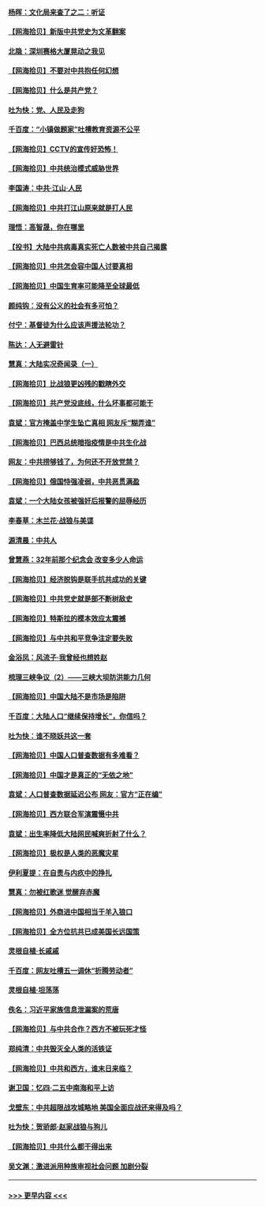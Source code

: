 #### [杨晖：文化局来查了之二：听证](../pages/nsc993/n12966528.md?t=05231002) 
#### [【网海拾贝】新版中共党史为文革翻案](../pages/nsc993/n12967526.md?t=05231002) 
#### [北隐：深圳赛格大厦晃动之我见](../pages/nsc993/n12967393.md?t=05231002) 
#### [【网海拾贝】不要对中共抱任何幻想](../pages/nsc993/n12965222.md?t=05231002) 
#### [【网海拾贝】什么是共产党？](../pages/nsc993/n12962781.md?t=05231002) 
#### [吐为快：党、人民及走狗](../pages/nsc993/n12962747.md?t=05231002) 
#### [千百度：“小镇做题家”吐槽教育资源不公平](../pages/nsc993/n12962705.md?t=05231002) 
#### [【网海拾贝】CCTV的宣传好恐怖！](../pages/nsc993/n12959984.md?t=05231002) 
#### [【网海拾贝】中共统治模式威胁世界](../pages/nsc993/n12957622.md?t=05231002) 
#### [李国涛：中共‧江山‧人民](../pages/nsc993/n12957502.md?t=05231002) 
#### [【网海拾贝】中共打江山原来就是打人民](../pages/nsc993/n12954345.md?t=05231002) 
#### [理悟：高智晟，你在哪里](../pages/nsc993/n12953115.md?t=05231002) 
#### [【投书】大陆中共病毒真实死亡人数被中共自己揭露](../pages/nsc993/n12953050.md?t=05231002) 
#### [【网海拾贝】中共怎会容中国人讨要真相](../pages/nsc993/n12952161.md?t=05231002) 
#### [【网海拾贝】中国生育率可能降至全球最低](../pages/nsc993/n12948793.md?t=05231002) 
#### [颜纯钩：没有公义的社会有多可怕？](../pages/nsc993/n12947626.md?t=05231002) 
#### [付宁：基督徒为什么应该声援法轮功？](../pages/nsc993/n12947233.md?t=05231002) 
#### [陈达：人无避雷针](../pages/nsc993/n12947098.md?t=05231002) 
#### [慧真：大陆实况奇闻录（一）](../pages/nsc993/n12945811.md?t=05231002) 
#### [【网海拾贝】比战狼更凶残的戳瞎外交](../pages/nsc993/n12945717.md?t=05231002) 
#### [【网海拾贝】共产党没底线，什么坏事都可能干](../pages/nsc993/n12942090.md?t=05231002) 
#### [袁斌：官方掩盖中学生坠亡真相 网友斥“糊弄谁”](../pages/nsc993/n12942029.md?t=05231002) 
#### [【网海拾贝】巴西总统暗指疫情是中共生化战](../pages/nsc993/n12938999.md?t=05231002) 
#### [网友：中共捞够钱了，为何还不开放党禁？](../pages/nsc993/n12938952.md?t=05231002) 
#### [【网海拾贝】俄国恃强凌弱，中共恶贯满盈](../pages/nsc993/n12936626.md?t=05231002) 
#### [袁斌：一个大陆女孩被强奸后报警的屈辱经历](../pages/nsc993/n12936547.md?t=05231002) 
#### [李春草：木兰花·战狼与美谍](../pages/nsc993/n12935995.md?t=05231002) 
#### [源清晨：中共人](../pages/nsc993/n12935589.md?t=05231002) 
#### [曾慧燕：32年前那个纪念会 改变多少人命运](../pages/nsc993/n12934233.md?t=05231002) 
#### [【网海拾贝】经济脱钩是联手抗共成功的关键](../pages/nsc993/n12934176.md?t=05231002) 
#### [【网海拾贝】中共党史就是部不断树敌史](../pages/nsc993/n12932844.md?t=05231002) 
#### [【网海拾贝】特斯拉的模本效应太震撼](../pages/nsc993/n12925626.md?t=05231002) 
#### [【网海拾贝】与中共和平竞争注定要失败](../pages/nsc993/n12923326.md?t=05231002) 
#### [金浴凤：风流子‧我曾经也想姓赵](../pages/nsc993/n12920911.md?t=05231002) 
#### [梳理三峡争议（2）——三峡大坝防洪能力几何](../pages/nsc993/n12920173.md?t=05231002) 
#### [【网海拾贝】中国大陆不是市场是陷阱](../pages/nsc993/n12920143.md?t=05231002) 
#### [千百度：大陆人口“继续保持增长”，你信吗？](../pages/nsc993/n12918946.md?t=05231002) 
#### [吐为快：谁不晓妖共这一套](../pages/nsc993/n12918941.md?t=05231002) 
#### [【网海拾贝】中国人口普查数据有多难看？](../pages/nsc993/n12917822.md?t=05231002) 
#### [【网海拾贝】中国才是真正的“无依之地”](../pages/nsc993/n12915845.md?t=05231002) 
#### [袁斌：人口普查数据延迟公布 网友：官方“正在编”](../pages/nsc993/n12915748.md?t=05231002) 
#### [【网海拾贝】西方联合军演震慑中共](../pages/nsc993/n12913466.md?t=05231002) 
#### [袁斌：出生率降低大陆网民喊爽折射了什么？](../pages/nsc993/n12913365.md?t=05231002) 
#### [【网海拾贝】极权是人类的恶魔灾星](../pages/nsc993/n12910697.md?t=05231002) 
#### [伊利夏提：在自责与内疚中的挣扎](../pages/nsc993/n12910493.md?t=05231002) 
#### [慧真：勿被红歌迷 觉醒弃赤魔](../pages/nsc993/n12910485.md?t=05231002) 
#### [【网海拾贝】外商进中国相当于羊入狼口](../pages/nsc993/n12908274.md?t=05231002) 
#### [【网海拾贝】全方位抗共已成美国长远国策](../pages/nsc993/n12906878.md?t=05231002) 
#### [灵根自植‧长戚戚](../pages/nsc993/n12905585.md?t=05231002) 
#### [千百度：网友吐槽五一调休“折腾劳动者”](../pages/nsc993/n12905934.md?t=05231002) 
#### [灵根自植‧坦荡荡](../pages/nsc993/n12905562.md?t=05231002) 
#### [佚名：习近平家族信息泄漏案的荒唐](../pages/nsc993/n12904705.md?t=05231002) 
#### [【网海拾贝】与中共合作？西方不被玩死才怪](../pages/nsc993/n12903873.md?t=05231002) 
#### [郑纯清：中共毁灭全人类的活铁证](../pages/nsc993/n12903785.md?t=05231002) 
#### [【网海拾贝】中共和西方，谁末日来临？](../pages/nsc993/n12903482.md?t=05231002) 
#### [谢卫国：忆四‧二五中南海和平上访](../pages/nsc993/n12902192.md?t=05231002) 
#### [戈壁东：中共超限战攻城略地 美国全面应战还来得及吗？](../pages/nsc993/n12902297.md?t=05231002) 
#### [吐为快：贺骄郎‧赵家战狼与狗儿](../pages/nsc993/n12902280.md?t=05231002) 
#### [【网海拾贝】中共什么都干得出来](../pages/nsc993/n12897500.md?t=05231002) 
#### [吴文渊：激进派用种族审视社会问题 加剧分裂](../pages/nsc993/n12893881.md?t=05231002) 

----
#### [ >>> 更早内容 <<< ](../indexes/nsc993-earlier.md)
